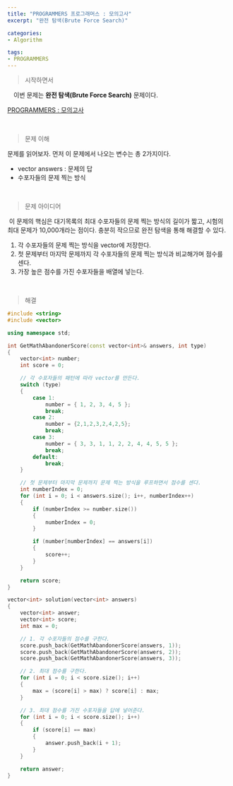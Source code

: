 ```yaml
---
title: "PROGRAMMERS 프로그래머스 : 모의고사"
excerpt: "완전 탐색(Brute Force Search)"

categories:
- Algorithm

tags:
- PROGRAMMERS
---
```


> 시작하면서

　이번 문제는 **완전 탐색(Brute Force Search)** 문제이다.

[PROGRAMMERS : 모의고사](https://programmers.co.kr/learn/courses/30/lessons/42840)    

​    

> 문제 이해

   문제를 읽어보자. 먼저 이 문제에서 나오는 변수는 총 2가지이다.

- vector<int> answers : 문제의 답
- 수포자들의 문제 찍는 방식

​    

> 문제 아이디어

​	이 문제의 핵심은 대기목록의 최대 수포자들의 문제 찍는 방식의 길이가 짧고, 시험의 최대 문제가 10,000개라는 점이다. 충분히 작으므로 완전 탐색을 통해 해결할 수 있다.

1. 각 수포자들의 문제 찍는 방식을 vector에 저장한다.
2. 첫 문제부터 마지막 문제까지 각 수포자들의 문제 찍는 방식과 비교해가며 점수를 센다.
3. 가장 높은 점수를 가진 수포자들을 배열에 넣는다.

​    

>해결

```c++
#include <string>
#include <vector>

using namespace std;

int GetMathAbandonerScore(const vector<int>& answers, int type)
{
	vector<int> number;
	int score = 0;

    // 각 수포자들의 패턴에 따라 vector를 만든다.
	switch (type)
	{
		case 1:	
			number = { 1, 2, 3, 4, 5 };	
			break;
		case 2:
			number = {2,1,2,3,2,4,2,5};
			break;
		case 3:
			number = { 3, 3, 1, 1, 2, 2, 4, 4, 5, 5 };
			break;
		default:
			break;
	}

    // 첫 문제부터 마지막 문제까지 문제 찍는 방식을 루프하면서 점수를 센다.
	int numberIndex = 0;
	for (int i = 0; i < answers.size(); i++, numberIndex++)
	{
		if (numberIndex >= number.size())
		{
			numberIndex = 0;
		}

		if (number[numberIndex] == answers[i])
		{
			score++;
		}
	}

	return score;
}

vector<int> solution(vector<int> answers)
{
	vector<int> answer;
	vector<int> score;
	int max = 0;

    // 1. 각 수포자들의 점수를 구한다.
	score.push_back(GetMathAbandonerScore(answers, 1));
	score.push_back(GetMathAbandonerScore(answers, 2));
	score.push_back(GetMathAbandonerScore(answers, 3));

    // 2. 최대 점수를 구한다.
	for (int i = 0; i < score.size(); i++)
	{
		max = (score[i] > max) ? score[i] : max;
	}

    // 3. 최대 점수를 가진 수포자들을 답에 넣어준다.
	for (int i = 0; i < score.size(); i++)
	{
		if (score[i] == max)
		{
			answer.push_back(i + 1);
		}
	}

	return answer;
}
```
